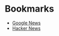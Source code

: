 # Bookmarks
- [Google News](https://news.google.com)
- [Hacker News](https://news.ycombinator.com/)
